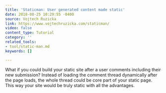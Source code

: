 ```yaml
---
title: 'Staticman: User generated content made static'
date: 2018-08-25 10:29:55 -0400
source: Vojtech Ruzicka
link: https://www.vojtechruzicka.com/staticman/
video: false
content_type: Tutorial
category: ''
related_tools:
- tool/static-man.md
keywords: []

---
```

What if you could build your static site after a user comments including their new submission? Instead of loading the comment thread dynamically after the page loads, the whole thread could be core part of your static page. This way your site would be truly static with all the advantages.
